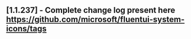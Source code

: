 ## [1.1.237] - Complete change log present here https://github.com/microsoft/fluentui-system-icons/tags